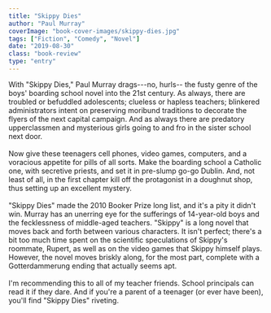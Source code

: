 ```yaml
---
title: "Skippy Dies"
author: "Paul Murray"
coverImage: "book-cover-images/skippy-dies.jpg"
tags: ["Fiction", "Comedy", "Novel"]
date: "2019-08-30"
class: "book-review"
type: "entry"
---
```


With "Skippy Dies," Paul Murray drags---no, hurls-- the fusty genre of the boys' boarding school novel into the 21st century. As always, there are troubled or befuddled adolescents; clueless or hapless teachers; blinkered administrators intent on preserving moribund traditions to decorate the flyers of the next capital campaign. And as always there are predatory upperclassmen and mysterious girls going to and fro in the sister school next door.
<br />
<br />
Now give these teenagers cell phones, video games, computers, and a voracious appetite for pills of all sorts. Make the boarding school a Catholic one, with secretive priests, and set it in pre-slump go-go Dublin. And, not least of all, in the first chapter kill off the protagonist in a doughnut shop, thus setting up an excellent mystery.
<br />
<br />
"Skippy Dies" made the 2010 Booker Prize long list, and it's a pity it didn't win. Murray has an unerring eye for the sufferings of 14-year-old boys and the fecklessness of middle-aged teachers. "Skippy" is a long novel that moves back and forth between various characters. It isn't perfect; there's a bit too much time spent on the scientific speculations of Skippy's roommate, Rupert, as well as on the video games that Skippy himself plays. However, the novel moves briskly along, for the most part, complete with a Gotterdammerung ending that actually seems apt.
<br />
<br />
I'm recommending this to all of my teacher friends. School principals can read it if they dare. And if you're a parent of a teenager (or ever have been), you'll find "Skippy Dies" riveting.
